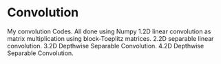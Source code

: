 # Convolution
My convolution Codes. All done using Numpy
1.2D linear convolution as matrix multiplication using block-Toeplitz matrices.
2.2D separable linear convolution.
3.2D Depthwise Separable Convolution.
4.2D Depthwise Separable Convolution.
